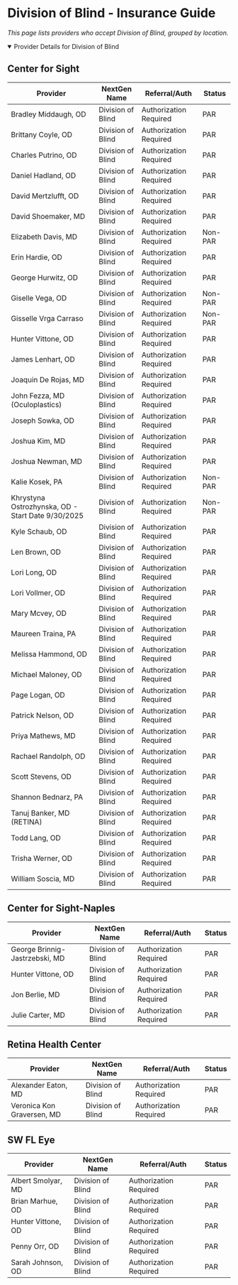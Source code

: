 # Division of Blind - Insurance Guide

*This page lists providers who accept Division of Blind, grouped by location.*

<details open><summary>Provider Details for Division of Blind</summary>

## Center for Sight

| Provider | NextGen Name | Referral/Auth | Status |
|----------|-------------|--------------|--------|
| Bradley Middaugh, OD | Division of Blind | Authorization Required | PAR |
| Brittany Coyle, OD | Division of Blind | Authorization Required | PAR |
| Charles Putrino, OD | Division of Blind | Authorization Required | PAR |
| Daniel Hadland, OD | Division of Blind | Authorization Required | PAR |
| David Mertzlufft, OD | Division of Blind | Authorization Required | PAR |
| David Shoemaker, MD | Division of Blind | Authorization Required | PAR |
| Elizabeth Davis, MD | Division of Blind | Authorization Required | Non-PAR |
| Erin Hardie, OD | Division of Blind | Authorization Required | PAR |
| George Hurwitz, OD | Division of Blind | Authorization Required | PAR |
| Giselle Vega, OD | Division of Blind | Authorization Required | Non-PAR |
| Gisselle Vrga Carraso | Division of Blind | Authorization Required | Non-PAR |
| Hunter Vittone, OD | Division of Blind | Authorization Required | PAR |
| James Lenhart, OD | Division of Blind | Authorization Required | PAR |
| Joaquin De Rojas, MD | Division of Blind | Authorization Required | PAR |
| John Fezza, MD (Oculoplastics) | Division of Blind | Authorization Required | PAR |
| Joseph Sowka, OD | Division of Blind | Authorization Required | PAR |
| Joshua Kim, MD | Division of Blind | Authorization Required | PAR |
| Joshua Newman, MD | Division of Blind | Authorization Required | PAR |
| Kalie Kosek, PA | Division of Blind | Authorization Required | Non-PAR |
| Khrystyna Ostrozhynska, OD - Start Date 9/30/2025 | Division of Blind | Authorization Required | Non-PAR |
| Kyle Schaub, OD | Division of Blind | Authorization Required | PAR |
| Len Brown, OD | Division of Blind | Authorization Required | PAR |
| Lori Long, OD | Division of Blind | Authorization Required | PAR |
| Lori Vollmer, OD | Division of Blind | Authorization Required | PAR |
| Mary Mcvey, OD | Division of Blind | Authorization Required | PAR |
| Maureen Traina, PA | Division of Blind | Authorization Required | PAR |
| Melissa Hammond, OD | Division of Blind | Authorization Required | PAR |
| Michael Maloney, OD | Division of Blind | Authorization Required | PAR |
| Page Logan, OD | Division of Blind | Authorization Required | PAR |
| Patrick Nelson, OD | Division of Blind | Authorization Required | PAR |
| Priya Mathews, MD | Division of Blind | Authorization Required | PAR |
| Rachael Randolph, OD | Division of Blind | Authorization Required | PAR |
| Scott Stevens, OD | Division of Blind | Authorization Required | PAR |
| Shannon Bednarz, PA | Division of Blind | Authorization Required | PAR |
| Tanuj Banker, MD (RETINA) | Division of Blind | Authorization Required | PAR |
| Todd Lang, OD | Division of Blind | Authorization Required | PAR |
| Trisha Werner, OD | Division of Blind | Authorization Required | PAR |
| William Soscia, MD | Division of Blind | Authorization Required | PAR |

## Center for Sight-Naples

| Provider | NextGen Name | Referral/Auth | Status |
|----------|-------------|--------------|--------|
| George Brinnig-Jastrzebski, MD | Division of Blind | Authorization Required | PAR |
| Hunter Vittone, OD | Division of Blind | Authorization Required | PAR |
| Jon Berlie, MD | Division of Blind | Authorization Required | PAR |
| Julie Carter, MD | Division of Blind | Authorization Required | PAR |

## Retina Health Center

| Provider | NextGen Name | Referral/Auth | Status |
|----------|-------------|--------------|--------|
| Alexander Eaton, MD | Division of Blind | Authorization Required | PAR |
| Veronica Kon Graversen, MD | Division of Blind | Authorization Required | PAR |

## SW FL Eye

| Provider | NextGen Name | Referral/Auth | Status |
|----------|-------------|--------------|--------|
| Albert Smolyar, MD | Division of Blind | Authorization Required | PAR |
| Brian Marhue, OD | Division of Blind | Authorization Required | PAR |
| Hunter Vittone, OD | Division of Blind | Authorization Required | PAR |
| Penny Orr, OD | Division of Blind | Authorization Required | PAR |
| Sarah Johnson, OD | Division of Blind | Authorization Required | PAR |

</details>

